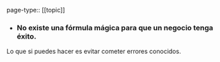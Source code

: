page-type:: [[topic]]
- ### No existe una fórmula mágica para que un negocio tenga éxito.

Lo que si puedes hacer es evitar cometer errores conocidos.



